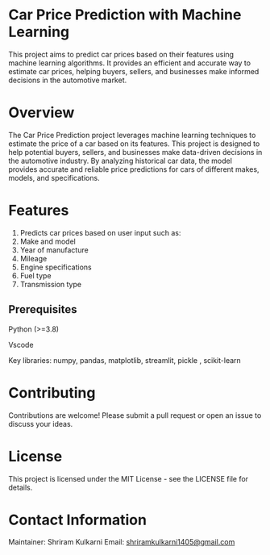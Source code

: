 # Car Price Prediction with Machine Learning
This project aims to predict car prices based on their features using machine learning algorithms. It provides an efficient and accurate way to estimate car prices, helping buyers, sellers, and businesses make informed decisions in the automotive market.

# Overview
The Car Price Prediction project leverages machine learning techniques to estimate the price of a car based on its features. This project is designed to help potential buyers, sellers, and businesses make data-driven decisions in the automotive industry. By analyzing historical car data, the model provides accurate and reliable price predictions for cars of different makes, models, and specifications.

# Features
1. Predicts car prices based on user input such as:
2. Make and model
3. Year of manufacture
4. Mileage
5. Engine specifications
6. Fuel type
7. Transmission type

## Prerequisites
Python (>=3.8)

Vscode

Key libraries: numpy, pandas, matplotlib, streamlit, pickle , scikit-learn

# Contributing
Contributions are welcome! Please submit a pull request or open an issue to discuss your ideas.

# License
This project is licensed under the MIT License - see the LICENSE file for details.

# Contact Information
Maintainer: Shriram Kulkarni Email: shriramkulkarni1405@gmail.com

